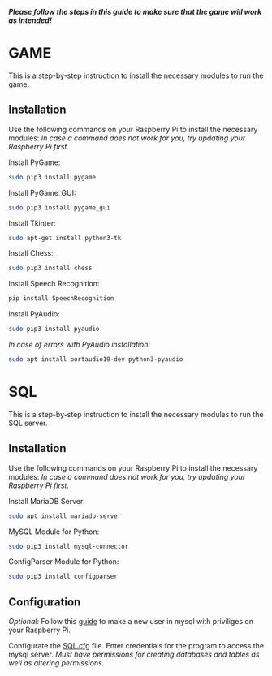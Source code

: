 ***Please follow the steps in this guide to make sure that the game will work as intended!***

# GAME
This is a step-by-step instruction to install the necessary modules to run the game.

## Installation 
Use the following commands on your Raspberry Pi to install the necessary modules:
*In case a command does not work for you, try updating your Raspberry Pi first.*

Install PyGame:
```bash
sudo pip3 install pygame
```

Install PyGame_GUI:
```bash
sudo pip3 install pygame_gui
```

Install Tkinter:
```bash
sudo apt-get install python3-tk
```

Install Chess:
```bash
sudo pip3 install chess
```

Install Speech Recognition:
```bash
pip install SpeechRecognition
```
Install PyAudio:
```bash
sudo pip3 install pyaudio
```

*In case of errors with PyAudio installation:*
```bash
sudo apt install portaudio19-dev python3-pyaudio
```

# SQL
This is a step-by-step instruction to install the necessary modules to run the SQL server.
## Installation 
Use the following commands on your Raspberry Pi to install the necessary modules:
*In case a command does not work for you, try updating your Raspberry Pi first.*

Install MariaDB Server:
```bash
sudo apt install mariadb-server
```

MySQL Module for Python:
```bash
sudo pip3 install mysql-connector
```

ConfigParser Module for Python:
```bash
sudo pip3 install configparser
```

## Configuration
*Optional:* Follow this [guide](https://www.digitalocean.com/community/tutorials/how-to-create-a-new-user-and-grant-permissions-in-mysql) to make a new user in mysql with priviliges on your Raspberry Pi.

Configurate the [SQL.cfg](https://gitlab.utwente.nl/s2297205/mod05_group17/-/blob/master/src/SQL/SQL.cfg) file. 
Enter credentials for the program to access the mysql server.
*Must have permissions for creating databases and tables as well as altering permissions.*